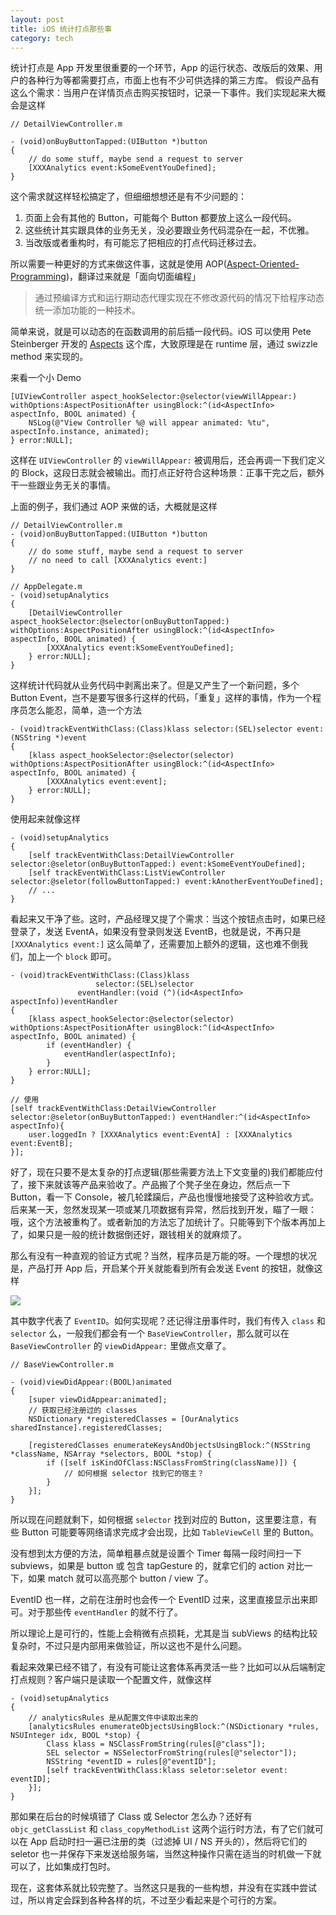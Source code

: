 ```yaml
---
layout: post
title: iOS 统计打点那些事
category: tech
---
```


统计打点是 App 开发里很重要的一个环节，App 的运行状态、改版后的效果、用户的各种行为等都需要打点，市面上也有不少可供选择的第三方库。 假设产品有这么个需求：当用户在详情页点击购买按钮时，记录一下事件。我们实现起来大概会是这样

```objc
// DetailViewController.m

- (void)onBuyButtonTapped:(UIButton *)button
{
    // do some stuff, maybe send a request to server
    [XXXAnalytics event:kSomeEventYouDefined];
}
```

这个需求就这样轻松搞定了，但细细想想还是有不少问题的：

1. 页面上会有其他的 Button，可能每个 Button 都要放上这么一段代码。
2. 这些统计其实跟具体的业务无关，没必要跟业务代码混杂在一起，不优雅。
3. 当改版或者重构时，有可能忘了把相应的打点代码迁移过去。

所以需要一种更好的方式来做这件事，这就是使用 AOP([Aspect-Oriented-Programming](http://en.wikipedia.org/wiki/Aspect-oriented_programming))，翻译过来就是「面向切面编程」

> 通过预编译方式和运行期动态代理实现在不修改源代码的情况下给程序动态统一添加功能的一种技术。

简单来说，就是可以动态的在函数调用的前后插一段代码。iOS 可以使用 Pete Steinberger 开发的 [Aspects](https://github.com/steipete/Aspects) 这个库，大致原理是在 runtime 层，通过 swizzle method 来实现的。

来看一个小 Demo

```objc
[UIViewController aspect_hookSelector:@selector(viewWillAppear:) withOptions:AspectPositionAfter usingBlock:^(id<AspectInfo> aspectInfo, BOOL animated) {
    NSLog(@"View Controller %@ will appear animated: %tu", aspectInfo.instance, animated);
} error:NULL];
```

这样在 `UIViewController` 的 `viewWillAppear:` 被调用后，还会再调一下我们定义的 Block，这段日志就会被输出。而打点正好符合这种场景：正事干完之后，额外干一些跟业务无关的事情。

上面的例子，我们通过 AOP 来做的话，大概就是这样

```objc
// DetailViewController.m
- (void)onBuyButtonTapped:(UIButton *)button
{
    // do some stuff, maybe send a request to server
    // no need to call [XXXAnalytics event:]
}

// AppDelegate.m
- (void)setupAnalytics
{
    [DetailViewController aspect_hookSelector:@selector(onBuyButtonTapped:) withOptions:AspectPositionAfter usingBlock:^(id<AspectInfo> aspectInfo, BOOL animated) {
        [XXXAnalytics event:kSomeEventYouDefined];
    } error:NULL];
}
```

这样统计代码就从业务代码中剥离出来了。但是又产生了一个新问题，多个 Button Event，岂不是要写很多行这样的代码，「重复」这样的事情，作为一个程序员怎么能忍，简单，造一个方法

```objc
- (void)trackEventWithClass:(Class)klass selector:(SEL)selector event:(NSString *)event
{
    [klass aspect_hookSelector:@selector(selector) withOptions:AspectPositionAfter usingBlock:^(id<AspectInfo> aspectInfo, BOOL animated) {
        [XXXAnalytics event:event];
    } error:NULL];
}
```

使用起来就像这样

```objc
- (void)setupAnalytics
{
    [self trackEventWithClass:DetailViewController selector:@seletor(onBuyButtonTapped:) event:kSomeEventYouDefined];
    [self trackEventWithClass:ListViewController selector:@seletor(followButtonTapped:) event:kAnotherEventYouDefined];
    // ...
}
```

看起来又干净了些。这时，产品经理又提了个需求：当这个按钮点击时，如果已经登录了，发送 EventA，如果没有登录则发送 EventB，也就是说，不再只是 `[XXXAnalytics event:]` 这么简单了，还需要加上额外的逻辑，这也难不倒我们，加上一个 `block` 即可。

```objc
- (void)trackEventWithClass:(Class)klass
                   selector:(SEL)selector
               eventHandler:(void (^)(id<AspectInfo> aspectInfo))eventHandler
{
    [klass aspect_hookSelector:@selector(selector) withOptions:AspectPositionAfter usingBlock:^(id<AspectInfo> aspectInfo, BOOL animated) {
        if (eventHandler) {
            eventHandler(aspectInfo);
        }
    } error:NULL];
}

// 使用
[self trackEventWithClass:DetailViewController selector:@seletor(onBuyButtonTapped:) eventHandler:^(id<AspectInfo> aspectInfo){
    user.loggedIn ? [XXXAnalytics event:EventA] : [XXXAnalytics event:EventB];
}];
```

好了，现在只要不是太复杂的打点逻辑(那些需要方法上下文变量的)我们都能应付了，接下来就该等产品来验收了。产品搬了个凳子坐在身边，然后点一下 Button，看一下 Console，被几轮蹂躏后，产品也慢慢地接受了这种验收方式。后来某一天，忽然发现某一项或某几项数据有异常，然后找到开发，瞄了一眼：哦，这个方法被重构了。或者新加的方法忘了加统计了。只能等到下个版本再加上了，如果只是一般的统计数据倒还好，跟钱相关的就麻烦了。

那么有没有一种直观的验证方式呢？当然，程序员是万能的呀。一个理想的状况是，产品打开 App 后，开启某个开关就能看到所有会发送 Event 的按钮，就像这样

![](/image/analytics_highlight.jpg)

其中数字代表了 `EventID`。如何实现呢？还记得注册事件时，我们有传入 `class` 和 `selector` 么，一般我们都会有一个 `BaseViewController`，那么就可以在 `BaseViewController` 的 `viewDidAppear:` 里做点文章了。

```objc
// BaseViewController.m

- (void)viewDidAppear:(BOOL)animated
{
    [super viewDidAppear:animated];
    // 获取已经注册过的 classes
    NSDictionary *registeredClasses = [OurAnalytics sharedInstance].registeredClasses;

    [registeredClasses enumerateKeysAndObjectsUsingBlock:^(NSString *className, NSArray *selectors, BOOL *stop) {
        if ([self isKindOfClass:NSClassFromString(className)]) {
            // 如何根据 selector 找到它的宿主？
        }
    }];
}
```

所以现在问题就剩下，如何根据 `selector` 找到对应的 Button，这里要注意，有些 Button 可能要等网络请求完成才会出现，比如 `TableViewCell` 里的 Button。

没有想到太方便的方法，简单粗暴点就是设置个 Timer 每隔一段时间扫一下 subviews，如果是 button 或 包含 tapGesture 的，就拿它们的 action 对比一下，如果 match 就可以高亮那个 button / view 了。

EventID 也一样，之前在注册时也会传一个 EventID 过来，这里直接显示出来即可。对于那些传 `eventHandler` 的就不行了。

所以理论上是可行的，性能上会稍微有点损耗，尤其是当 subViews 的结构比较复杂时，不过只是内部用来做验证，所以这也不是什么问题。

看起来效果已经不错了，有没有可能让这套体系再灵活一些？比如可以从后端制定打点规则？客户端只是读取一个配置文件，就像这样

```objc
- (void)setupAnalytics
{
    // analyticsRules 是从配置文件中读取出来的
    [analyticsRules enumerateObjectsUsingBlock:^(NSDictionary *rules, NSUInteger idx, BOOL *stop) {
        Class klass = NSClassFromString(rules[@"class"]);
        SEL selector = NSSelectorFromString(rules[@"selector"]);
        NSString *eventID = rules[@"eventID"];
        [self trackEventWithClass:klass seletor:seletor event: eventID];
    }];
}
```

那如果在后台的时候填错了 Class 或 Selector 怎么办？还好有 `objc_getClassList` 和 `class_copyMethodList` 这两个运行时方法，有了它们就可以在 App 启动时扫一遍已注册的类（过滤掉 UI / NS 开头的），然后将它们的 seletor 也一并保存下来发送给服务端，当然这种操作只需在适当的时机做一下就可以了，比如集成打包时。

现在，这套体系就比较完整了。当然这只是我的一些构想，并没有在实践中尝试过，所以肯定会踩到各种各样的坑，不过至少看起来是个可行的方案。
